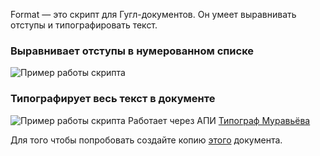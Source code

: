 Format — это скрипт для Гугл-документов. Он умеет выравнивать отступы и типографировать текст.

### Выравнивает отступы в нумерованном списке

![Пример работы скрипта ](https://media.giphy.com/media/ORDUn41lYya0zuSWKA/giphy.gif)

### Типографирует весь текст в документе
![Пример работы скрипта ](https://media.giphy.com/media/X8WGMIlbHcguiTNDqE/giphy.gif)
Работает через АПИ [Типограф Муравьёва](http://mdash.ru "Типограф Муравьёва")

Для того чтобы попробовать создайте копию [этого](https://docs.google.com/document/d/10Xy3w5s2FFtkgIgPBDHqof4cW7yh7D7JgsaqFskxQDs/edit?usp=sharing "Гугл-документ со скриптом") документа.

